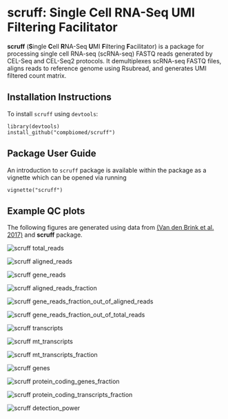 # scruff: Single Cell RNA-Seq UMI Filtering Facilitator

**scruff** (**S**ingle **C**ell **R**NA-Seq **U**MI **F**iltering **F**acilitator) is a package for processing single cell RNA-seq (scRNA-seq) FASTQ reads generated by CEL-Seq and CEL-Seq2 protocols. It demultiplexes scRNA-seq FASTQ files, aligns reads to reference genome using Rsubread, and generates UMI filtered count matrix.

## Installation Instructions

To install `scruff` using `devtools`:
```
library(devtools)
install_github("compbiomed/scruff")
```

## Package User Guide

An introduction to `scruff` package is available within the package as a vignette which can be opened via running 
```
vignette("scruff")
```
## Example QC plots

The following figures are generated using data from [(Van den Brink et al. 2017)](https://www.nature.com/articles/nmeth.4437) and **scruff** package.

![scruff total_reads](https://github.com/compbiomed/scruff/raw/master/data-raw/figure/20180907_vdb_newplots_ercc_edit_Page_01.png)

![scruff aligned_reads](https://github.com/compbiomed/scruff/raw/master/data-raw/figure/20180907_vdb_newplots_ercc_edit_Page_02.png)

![scruff gene_reads](https://github.com/compbiomed/scruff/raw/master/data-raw/figure/20180907_vdb_newplots_ercc_edit_Page_03.png)

![scruff aligned_reads_fraction](https://github.com/compbiomed/scruff/raw/master/data-raw/figure/20180907_vdb_newplots_ercc_edit_Page_04.png)

![scruff gene_reads_fraction_out_of_aligned_reads](https://github.com/compbiomed/scruff/raw/master/data-raw/figure/20180907_vdb_newplots_ercc_edit_Page_05.png)

![scruff gene_reads_fraction_out_of_total_reads](https://github.com/compbiomed/scruff/raw/master/data-raw/figure/20180907_vdb_newplots_ercc_edit_Page_06.png)

![scruff transcripts](https://github.com/compbiomed/scruff/raw/master/data-raw/figure/20180907_vdb_newplots_ercc_edit_Page_07.png)

![scruff mt_transcripts](https://github.com/compbiomed/scruff/raw/master/data-raw/figure/20180907_vdb_newplots_ercc_edit_Page_08.png)

![scruff mt_transcripts_fraction](https://github.com/compbiomed/scruff/raw/master/data-raw/figure/20180907_vdb_newplots_ercc_edit_Page_09.png)

![scruff genes](https://github.com/compbiomed/scruff/raw/master/data-raw/figure/20180907_vdb_newplots_ercc_edit_Page_10.png)

![scruff protein_coding_genes_fraction](https://github.com/compbiomed/scruff/raw/master/data-raw/figure/20180907_vdb_newplots_ercc_edit_Page_11.png)

![scruff protein_coding_transcripts_fraction](https://github.com/compbiomed/scruff/raw/master/data-raw/figure/20180907_vdb_newplots_ercc_edit_Page_12.png)

![scruff detection_power](https://github.com/compbiomed/scruff/raw/master/data-raw/figure/20180907_vdb_newplots_ercc_edit_Page_13.png)
